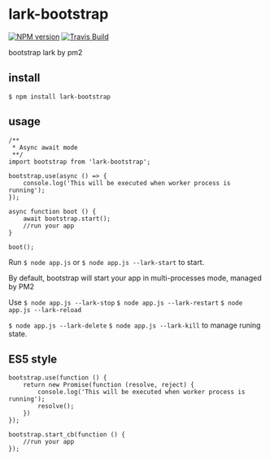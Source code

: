 lark-bootstrap
==============

[![NPM version][npm-image]][npm-url] [![Travis Build][build-image]][build-url]

bootstrap lark by pm2

## install

```
$ npm install lark-bootstrap
```

## usage

```
/**
 * Async await mode
 **/
import bootstrap from 'lark-bootstrap';

bootstrap.use(async () => {
    console.log('This will be executed when worker process is running');
});

async function boot () {
    await bootstrap.start();
    //run your app
}

boot();
```

Run `$ node app.js` or `$ node app.js --lark-start` to start.

By default, bootstrap will start your app in multi-processes mode, managed by PM2

Use `$ node app.js --lark-stop` `$ node app.js --lark-restart` `$ node app.js --lark-reload` 

`$ node app.js --lark-delete` `$ node app.js --lark-kill` to manage runing state.

## ES5 style

```
bootstrap.use(function () {
    return new Promise(function (resolve, reject) {
        console.log('This will be executed when worker process is running');
        resolve();
    })
});

bootstrap.start_cb(function () {
    //run your app
});
```

[npm-image]: https://img.shields.io/npm/v/lark-bootstrap.svg?style=flat-square
[npm-url]: https://npmjs.org/package/lark-bootstrap
[build-image]: https://travis-ci.org/larkjs/lark-bootstrap.svg?branch=master
[build-url]: https://travis-ci.org/larkjs/lark-bootstrap
